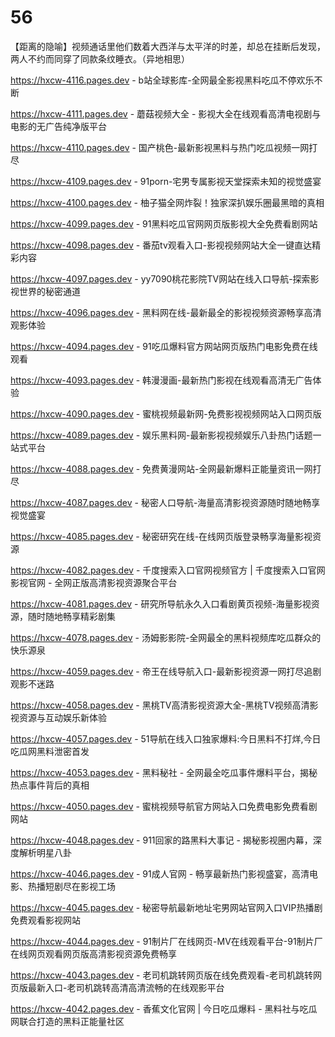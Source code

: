 # 56
【距离的隐喻】视频通话里他们数着大西洋与太平洋的时差，却总在挂断后发现，两人不约而同穿了同款条纹睡衣。（异地相思）

https://hxcw-4116.pages.dev - b站全球影库-全网最全影视黑料吃瓜不停欢乐不断

https://hxcw-4111.pages.dev - 蘑菇视频大全 - 影视大全在线观看高清电视剧与电影的无广告纯净版平台

https://hxcw-4110.pages.dev - 国产桃色-最新影视黑料与热门吃瓜视频一网打尽

https://hxcw-4109.pages.dev - 91porn-宅男专属影视天堂探索未知的视觉盛宴

https://hxcw-4100.pages.dev - 柚子猫全网炸裂！独家深扒娱乐圈最黑暗的真相

https://hxcw-4099.pages.dev - 91黑料吃瓜官网网页版影视大全免费看剧网站

https://hxcw-4098.pages.dev - 番茄tv观看入口-影视视频网站大全一键直达精彩内容

https://hxcw-4097.pages.dev - yy7090桃花影院TV网站在线入口导航-探索影视世界的秘密通道

https://hxcw-4096.pages.dev - 黑料网在线-最新最全的影视视频资源畅享高清观影体验

https://hxcw-4094.pages.dev - 91吃瓜爆料官方网站网页版热门电影免费在线观看

https://hxcw-4093.pages.dev - 韩漫漫画-最新热门影视在线观看高清无广告体验

https://hxcw-4090.pages.dev - 蜜桃视频最新网-免费影视视频网站入口网页版

https://hxcw-4089.pages.dev - 娱乐黑料网-最新影视视频娱乐八卦热门话题一站式平台

https://hxcw-4088.pages.dev - 免费黄漫网站-全网最新爆料正能量资讯一网打尽

https://hxcw-4087.pages.dev - 秘密人口导航-海量高清影视资源随时随地畅享视觉盛宴

https://hxcw-4085.pages.dev - 秘密研究在线-在线网页版登录畅享海量影视资源

https://hxcw-4082.pages.dev - 千度搜索入口官网视频官方 | 千度搜索入口官网影视官网 - 全网正版高清影视资源聚合平台

https://hxcw-4081.pages.dev - 研究所导航永久入口看剧黄页视频-海量影视资源，随时随地畅享精彩剧集

https://hxcw-4078.pages.dev - 汤姆影影院-全网最全的黑料视频库吃瓜群众的快乐源泉

https://hxcw-4059.pages.dev - 帝王在线导航入口-最新影视资源一网打尽追剧观影不迷路

https://hxcw-4058.pages.dev - 黑桃TV高清影视资源大全-黑桃TV视频高清影视资源与互动娱乐新体验

https://hxcw-4057.pages.dev - 51导航在线入口独家爆料:今日黑料不打烊,今日吃瓜网黑料泄密首发

https://hxcw-4053.pages.dev - 黑料秘社 - 全网最全吃瓜事件爆料平台，揭秘热点事件背后的真相

https://hxcw-4050.pages.dev - 蜜桃视频导航官方网站入口免费电影免费看剧网站

https://hxcw-4048.pages.dev - 911回家的路黑料大事记 - 揭秘影视圈内幕，深度解析明星八卦

https://hxcw-4046.pages.dev - 91成人官网 - 畅享最新热门影视盛宴，高清电影、热播短剧尽在影视工场

https://hxcw-4045.pages.dev - 秘密导航最新地址宅男网站官网入口VIP热播剧免费观看影视网站

https://hxcw-4044.pages.dev - 91制片厂在线网页-MV在线观看平台-91制片厂在线网页观看网页版高清影视资源免费畅享

https://hxcw-4043.pages.dev - 老司机跳转网页版在线免费观看-老司机跳转网页版最新入口-老司机跳转高清高清流畅的在线观影平台

https://hxcw-4042.pages.dev - 香蕉文化官网 | 今日吃瓜爆料 - 黑料社与吃瓜网联合打造的黑料正能量社区
